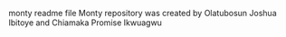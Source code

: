 monty readme file
Monty repository was created by Olatubosun Joshua Ibitoye and Chiamaka Promise Ikwuagwu
